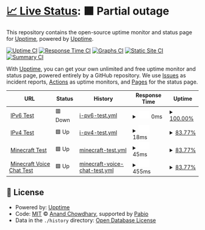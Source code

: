 # [📈 Live Status](https://upptime.github.io/upptime): <!--live status--> **🟧 Partial outage**

This repository contains the open-source uptime monitor and status page for [Upptime](https://upptime.js.org), powered by [Upptime](https://github.com/upptime/upptime).

[![Uptime CI](https://github.com/upptime/upptime/workflows/Uptime%20CI/badge.svg)](https://github.com/upptime/upptime/actions?query=workflow%3A%22Uptime+CI%22)
[![Response Time CI](https://github.com/upptime/upptime/workflows/Response%20Time%20CI/badge.svg)](https://github.com/upptime/upptime/actions?query=workflow%3A%22Response+Time+CI%22)
[![Graphs CI](https://github.com/upptime/upptime/workflows/Graphs%20CI/badge.svg)](https://github.com/upptime/upptime/actions?query=workflow%3A%22Graphs+CI%22)
[![Static Site CI](https://github.com/upptime/upptime/workflows/Static%20Site%20CI/badge.svg)](https://github.com/upptime/upptime/actions?query=workflow%3A%22Static+Site+CI%22)
[![Summary CI](https://github.com/upptime/upptime/workflows/Summary%20CI/badge.svg)](https://github.com/upptime/upptime/actions?query=workflow%3A%22Summary+CI%22)

With [Upptime](https://upptime.js.org), you can get your own unlimited and free uptime monitor and status page, powered entirely by a GitHub repository. We use [Issues](https://github.com/upptime/upptime/issues) as incident reports, [Actions](https://github.com/upptime/upptime/actions) as uptime monitors, and [Pages](https://upptime.github.io/upptime) for the status page.

<!--start: status pages-->
<!-- This summary is generated by Upptime (https://github.com/upptime/upptime) -->
<!-- Do not edit this manually, your changes will be overwritten -->
<!-- prettier-ignore -->
| URL | Status | History | Response Time | Uptime |
| --- | ------ | ------- | ------------- | ------ |
| <img alt="" src="https://icons.duckduckgo.com/ip3/null.ico" height="13"> [IPv6 Test](wyattzzzz.top) | 🟥 Down | [i-pv6-test.yml](https://github.com/WyattZZZZ/upptime_for_wyatt.top/commits/HEAD/history/i-pv6-test.yml) | <details><summary><img alt="Response time graph" src="./graphs/i-pv6-test/response-time-week.png" height="20"> 0ms</summary><br><a href="https://upptime.github.io/upptime/history/i-pv6-test"><img alt="Response time 0" src="https://img.shields.io/endpoint?url=https%3A%2F%2Fraw.githubusercontent.com%2FWyattZZZZ%2Fupptime_for_wyatt.top%2FHEAD%2Fapi%2Fi-pv6-test%2Fresponse-time.json"></a><br><a href="https://upptime.github.io/upptime/history/i-pv6-test"><img alt="24-hour response time 0" src="https://img.shields.io/endpoint?url=https%3A%2F%2Fraw.githubusercontent.com%2FWyattZZZZ%2Fupptime_for_wyatt.top%2FHEAD%2Fapi%2Fi-pv6-test%2Fresponse-time-day.json"></a><br><a href="https://upptime.github.io/upptime/history/i-pv6-test"><img alt="7-day response time 0" src="https://img.shields.io/endpoint?url=https%3A%2F%2Fraw.githubusercontent.com%2FWyattZZZZ%2Fupptime_for_wyatt.top%2FHEAD%2Fapi%2Fi-pv6-test%2Fresponse-time-week.json"></a><br><a href="https://upptime.github.io/upptime/history/i-pv6-test"><img alt="30-day response time 0" src="https://img.shields.io/endpoint?url=https%3A%2F%2Fraw.githubusercontent.com%2FWyattZZZZ%2Fupptime_for_wyatt.top%2FHEAD%2Fapi%2Fi-pv6-test%2Fresponse-time-month.json"></a><br><a href="https://upptime.github.io/upptime/history/i-pv6-test"><img alt="1-year response time 0" src="https://img.shields.io/endpoint?url=https%3A%2F%2Fraw.githubusercontent.com%2FWyattZZZZ%2Fupptime_for_wyatt.top%2FHEAD%2Fapi%2Fi-pv6-test%2Fresponse-time-year.json"></a></details> | <details><summary><a href="https://upptime.github.io/upptime/history/i-pv6-test">100.00%</a></summary><a href="https://upptime.github.io/upptime/history/i-pv6-test"><img alt="All-time uptime 100.00%" src="https://img.shields.io/endpoint?url=https%3A%2F%2Fraw.githubusercontent.com%2FWyattZZZZ%2Fupptime_for_wyatt.top%2FHEAD%2Fapi%2Fi-pv6-test%2Fuptime.json"></a><br><a href="https://upptime.github.io/upptime/history/i-pv6-test"><img alt="24-hour uptime 100.00%" src="https://img.shields.io/endpoint?url=https%3A%2F%2Fraw.githubusercontent.com%2FWyattZZZZ%2Fupptime_for_wyatt.top%2FHEAD%2Fapi%2Fi-pv6-test%2Fuptime-day.json"></a><br><a href="https://upptime.github.io/upptime/history/i-pv6-test"><img alt="7-day uptime 100.00%" src="https://img.shields.io/endpoint?url=https%3A%2F%2Fraw.githubusercontent.com%2FWyattZZZZ%2Fupptime_for_wyatt.top%2FHEAD%2Fapi%2Fi-pv6-test%2Fuptime-week.json"></a><br><a href="https://upptime.github.io/upptime/history/i-pv6-test"><img alt="30-day uptime 100.00%" src="https://img.shields.io/endpoint?url=https%3A%2F%2Fraw.githubusercontent.com%2FWyattZZZZ%2Fupptime_for_wyatt.top%2FHEAD%2Fapi%2Fi-pv6-test%2Fuptime-month.json"></a><br><a href="https://upptime.github.io/upptime/history/i-pv6-test"><img alt="1-year uptime 100.00%" src="https://img.shields.io/endpoint?url=https%3A%2F%2Fraw.githubusercontent.com%2FWyattZZZZ%2Fupptime_for_wyatt.top%2FHEAD%2Fapi%2Fi-pv6-test%2Fuptime-year.json"></a></details>
| <img alt="" src="https://icons.duckduckgo.com/ip3/null.ico" height="13"> [IPv4 Test](wyattzzzz.top) | 🟩 Up | [i-pv4-test.yml](https://github.com/WyattZZZZ/upptime_for_wyatt.top/commits/HEAD/history/i-pv4-test.yml) | <details><summary><img alt="Response time graph" src="./graphs/i-pv4-test/response-time-week.png" height="20"> 18ms</summary><br><a href="https://upptime.github.io/upptime/history/i-pv4-test"><img alt="Response time 18" src="https://img.shields.io/endpoint?url=https%3A%2F%2Fraw.githubusercontent.com%2FWyattZZZZ%2Fupptime_for_wyatt.top%2FHEAD%2Fapi%2Fi-pv4-test%2Fresponse-time.json"></a><br><a href="https://upptime.github.io/upptime/history/i-pv4-test"><img alt="24-hour response time 12" src="https://img.shields.io/endpoint?url=https%3A%2F%2Fraw.githubusercontent.com%2FWyattZZZZ%2Fupptime_for_wyatt.top%2FHEAD%2Fapi%2Fi-pv4-test%2Fresponse-time-day.json"></a><br><a href="https://upptime.github.io/upptime/history/i-pv4-test"><img alt="7-day response time 18" src="https://img.shields.io/endpoint?url=https%3A%2F%2Fraw.githubusercontent.com%2FWyattZZZZ%2Fupptime_for_wyatt.top%2FHEAD%2Fapi%2Fi-pv4-test%2Fresponse-time-week.json"></a><br><a href="https://upptime.github.io/upptime/history/i-pv4-test"><img alt="30-day response time 18" src="https://img.shields.io/endpoint?url=https%3A%2F%2Fraw.githubusercontent.com%2FWyattZZZZ%2Fupptime_for_wyatt.top%2FHEAD%2Fapi%2Fi-pv4-test%2Fresponse-time-month.json"></a><br><a href="https://upptime.github.io/upptime/history/i-pv4-test"><img alt="1-year response time 18" src="https://img.shields.io/endpoint?url=https%3A%2F%2Fraw.githubusercontent.com%2FWyattZZZZ%2Fupptime_for_wyatt.top%2FHEAD%2Fapi%2Fi-pv4-test%2Fresponse-time-year.json"></a></details> | <details><summary><a href="https://upptime.github.io/upptime/history/i-pv4-test">83.77%</a></summary><a href="https://upptime.github.io/upptime/history/i-pv4-test"><img alt="All-time uptime 83.77%" src="https://img.shields.io/endpoint?url=https%3A%2F%2Fraw.githubusercontent.com%2FWyattZZZZ%2Fupptime_for_wyatt.top%2FHEAD%2Fapi%2Fi-pv4-test%2Fuptime.json"></a><br><a href="https://upptime.github.io/upptime/history/i-pv4-test"><img alt="24-hour uptime 62.15%" src="https://img.shields.io/endpoint?url=https%3A%2F%2Fraw.githubusercontent.com%2FWyattZZZZ%2Fupptime_for_wyatt.top%2FHEAD%2Fapi%2Fi-pv4-test%2Fuptime-day.json"></a><br><a href="https://upptime.github.io/upptime/history/i-pv4-test"><img alt="7-day uptime 83.77%" src="https://img.shields.io/endpoint?url=https%3A%2F%2Fraw.githubusercontent.com%2FWyattZZZZ%2Fupptime_for_wyatt.top%2FHEAD%2Fapi%2Fi-pv4-test%2Fuptime-week.json"></a><br><a href="https://upptime.github.io/upptime/history/i-pv4-test"><img alt="30-day uptime 83.77%" src="https://img.shields.io/endpoint?url=https%3A%2F%2Fraw.githubusercontent.com%2FWyattZZZZ%2Fupptime_for_wyatt.top%2FHEAD%2Fapi%2Fi-pv4-test%2Fuptime-month.json"></a><br><a href="https://upptime.github.io/upptime/history/i-pv4-test"><img alt="1-year uptime 83.77%" src="https://img.shields.io/endpoint?url=https%3A%2F%2Fraw.githubusercontent.com%2FWyattZZZZ%2Fupptime_for_wyatt.top%2FHEAD%2Fapi%2Fi-pv4-test%2Fuptime-year.json"></a></details>
| <img alt="" src="https://icons.duckduckgo.com/ip3/null.ico" height="13"> [Minecraft Test](minecraft.wyattzzzz.top) | 🟩 Up | [minecraft-test.yml](https://github.com/WyattZZZZ/upptime_for_wyatt.top/commits/HEAD/history/minecraft-test.yml) | <details><summary><img alt="Response time graph" src="./graphs/minecraft-test/response-time-week.png" height="20"> 45ms</summary><br><a href="https://upptime.github.io/upptime/history/minecraft-test"><img alt="Response time 45" src="https://img.shields.io/endpoint?url=https%3A%2F%2Fraw.githubusercontent.com%2FWyattZZZZ%2Fupptime_for_wyatt.top%2FHEAD%2Fapi%2Fminecraft-test%2Fresponse-time.json"></a><br><a href="https://upptime.github.io/upptime/history/minecraft-test"><img alt="24-hour response time 49" src="https://img.shields.io/endpoint?url=https%3A%2F%2Fraw.githubusercontent.com%2FWyattZZZZ%2Fupptime_for_wyatt.top%2FHEAD%2Fapi%2Fminecraft-test%2Fresponse-time-day.json"></a><br><a href="https://upptime.github.io/upptime/history/minecraft-test"><img alt="7-day response time 45" src="https://img.shields.io/endpoint?url=https%3A%2F%2Fraw.githubusercontent.com%2FWyattZZZZ%2Fupptime_for_wyatt.top%2FHEAD%2Fapi%2Fminecraft-test%2Fresponse-time-week.json"></a><br><a href="https://upptime.github.io/upptime/history/minecraft-test"><img alt="30-day response time 45" src="https://img.shields.io/endpoint?url=https%3A%2F%2Fraw.githubusercontent.com%2FWyattZZZZ%2Fupptime_for_wyatt.top%2FHEAD%2Fapi%2Fminecraft-test%2Fresponse-time-month.json"></a><br><a href="https://upptime.github.io/upptime/history/minecraft-test"><img alt="1-year response time 45" src="https://img.shields.io/endpoint?url=https%3A%2F%2Fraw.githubusercontent.com%2FWyattZZZZ%2Fupptime_for_wyatt.top%2FHEAD%2Fapi%2Fminecraft-test%2Fresponse-time-year.json"></a></details> | <details><summary><a href="https://upptime.github.io/upptime/history/minecraft-test">83.77%</a></summary><a href="https://upptime.github.io/upptime/history/minecraft-test"><img alt="All-time uptime 83.77%" src="https://img.shields.io/endpoint?url=https%3A%2F%2Fraw.githubusercontent.com%2FWyattZZZZ%2Fupptime_for_wyatt.top%2FHEAD%2Fapi%2Fminecraft-test%2Fuptime.json"></a><br><a href="https://upptime.github.io/upptime/history/minecraft-test"><img alt="24-hour uptime 62.15%" src="https://img.shields.io/endpoint?url=https%3A%2F%2Fraw.githubusercontent.com%2FWyattZZZZ%2Fupptime_for_wyatt.top%2FHEAD%2Fapi%2Fminecraft-test%2Fuptime-day.json"></a><br><a href="https://upptime.github.io/upptime/history/minecraft-test"><img alt="7-day uptime 83.77%" src="https://img.shields.io/endpoint?url=https%3A%2F%2Fraw.githubusercontent.com%2FWyattZZZZ%2Fupptime_for_wyatt.top%2FHEAD%2Fapi%2Fminecraft-test%2Fuptime-week.json"></a><br><a href="https://upptime.github.io/upptime/history/minecraft-test"><img alt="30-day uptime 83.77%" src="https://img.shields.io/endpoint?url=https%3A%2F%2Fraw.githubusercontent.com%2FWyattZZZZ%2Fupptime_for_wyatt.top%2FHEAD%2Fapi%2Fminecraft-test%2Fuptime-month.json"></a><br><a href="https://upptime.github.io/upptime/history/minecraft-test"><img alt="1-year uptime 83.77%" src="https://img.shields.io/endpoint?url=https%3A%2F%2Fraw.githubusercontent.com%2FWyattZZZZ%2Fupptime_for_wyatt.top%2FHEAD%2Fapi%2Fminecraft-test%2Fuptime-year.json"></a></details>
| <img alt="" src="https://icons.duckduckgo.com/ip3/null.ico" height="13"> [Minecraft Voice Chat Test](minecraft.wyattzzzz.top) | 🟩 Up | [minecraft-voice-chat-test.yml](https://github.com/WyattZZZZ/upptime_for_wyatt.top/commits/HEAD/history/minecraft-voice-chat-test.yml) | <details><summary><img alt="Response time graph" src="./graphs/minecraft-voice-chat-test/response-time-week.png" height="20"> 455ms</summary><br><a href="https://upptime.github.io/upptime/history/minecraft-voice-chat-test"><img alt="Response time 455" src="https://img.shields.io/endpoint?url=https%3A%2F%2Fraw.githubusercontent.com%2FWyattZZZZ%2Fupptime_for_wyatt.top%2FHEAD%2Fapi%2Fminecraft-voice-chat-test%2Fresponse-time.json"></a><br><a href="https://upptime.github.io/upptime/history/minecraft-voice-chat-test"><img alt="24-hour response time 532" src="https://img.shields.io/endpoint?url=https%3A%2F%2Fraw.githubusercontent.com%2FWyattZZZZ%2Fupptime_for_wyatt.top%2FHEAD%2Fapi%2Fminecraft-voice-chat-test%2Fresponse-time-day.json"></a><br><a href="https://upptime.github.io/upptime/history/minecraft-voice-chat-test"><img alt="7-day response time 455" src="https://img.shields.io/endpoint?url=https%3A%2F%2Fraw.githubusercontent.com%2FWyattZZZZ%2Fupptime_for_wyatt.top%2FHEAD%2Fapi%2Fminecraft-voice-chat-test%2Fresponse-time-week.json"></a><br><a href="https://upptime.github.io/upptime/history/minecraft-voice-chat-test"><img alt="30-day response time 455" src="https://img.shields.io/endpoint?url=https%3A%2F%2Fraw.githubusercontent.com%2FWyattZZZZ%2Fupptime_for_wyatt.top%2FHEAD%2Fapi%2Fminecraft-voice-chat-test%2Fresponse-time-month.json"></a><br><a href="https://upptime.github.io/upptime/history/minecraft-voice-chat-test"><img alt="1-year response time 455" src="https://img.shields.io/endpoint?url=https%3A%2F%2Fraw.githubusercontent.com%2FWyattZZZZ%2Fupptime_for_wyatt.top%2FHEAD%2Fapi%2Fminecraft-voice-chat-test%2Fresponse-time-year.json"></a></details> | <details><summary><a href="https://upptime.github.io/upptime/history/minecraft-voice-chat-test">83.77%</a></summary><a href="https://upptime.github.io/upptime/history/minecraft-voice-chat-test"><img alt="All-time uptime 83.77%" src="https://img.shields.io/endpoint?url=https%3A%2F%2Fraw.githubusercontent.com%2FWyattZZZZ%2Fupptime_for_wyatt.top%2FHEAD%2Fapi%2Fminecraft-voice-chat-test%2Fuptime.json"></a><br><a href="https://upptime.github.io/upptime/history/minecraft-voice-chat-test"><img alt="24-hour uptime 62.14%" src="https://img.shields.io/endpoint?url=https%3A%2F%2Fraw.githubusercontent.com%2FWyattZZZZ%2Fupptime_for_wyatt.top%2FHEAD%2Fapi%2Fminecraft-voice-chat-test%2Fuptime-day.json"></a><br><a href="https://upptime.github.io/upptime/history/minecraft-voice-chat-test"><img alt="7-day uptime 83.77%" src="https://img.shields.io/endpoint?url=https%3A%2F%2Fraw.githubusercontent.com%2FWyattZZZZ%2Fupptime_for_wyatt.top%2FHEAD%2Fapi%2Fminecraft-voice-chat-test%2Fuptime-week.json"></a><br><a href="https://upptime.github.io/upptime/history/minecraft-voice-chat-test"><img alt="30-day uptime 83.77%" src="https://img.shields.io/endpoint?url=https%3A%2F%2Fraw.githubusercontent.com%2FWyattZZZZ%2Fupptime_for_wyatt.top%2FHEAD%2Fapi%2Fminecraft-voice-chat-test%2Fuptime-month.json"></a><br><a href="https://upptime.github.io/upptime/history/minecraft-voice-chat-test"><img alt="1-year uptime 83.77%" src="https://img.shields.io/endpoint?url=https%3A%2F%2Fraw.githubusercontent.com%2FWyattZZZZ%2Fupptime_for_wyatt.top%2FHEAD%2Fapi%2Fminecraft-voice-chat-test%2Fuptime-year.json"></a></details>

<!--end: status pages-->

## 📄 License

- Powered by: [Upptime](https://github.com/upptime/upptime)
- Code: [MIT](./LICENSE) © [Anand Chowdhary](https://anandchowdhary.com), supported by [Pabio](https://pabio.com)
- Data in the `./history` directory: [Open Database License](https://opendatacommons.org/licenses/odbl/1-0/)
